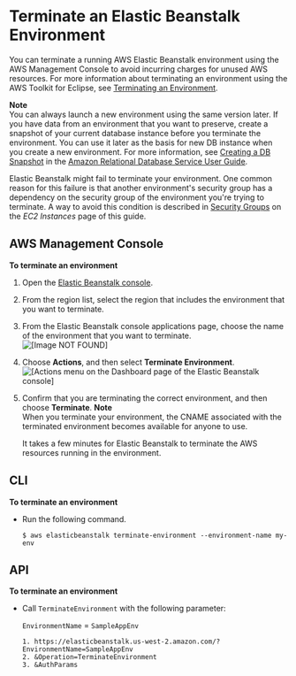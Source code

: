 # Terminate an Elastic Beanstalk Environment<a name="using-features.terminating"></a>

You can terminate a running AWS Elastic Beanstalk environment using the AWS Management Console to avoid incurring charges for unused AWS resources\. For more information about terminating an environment using the AWS Toolkit for Eclipse, see [Terminating an Environment](create_deploy_Java.terminating.md)\.

**Note**  
You can always launch a new environment using the same version later\. If you have data from an environment that you want to preserve, create a snapshot of your current database instance before you terminate the environment\. You can use it later as the basis for new DB instance when you create a new environment\. For more information, see [Creating a DB Snapshot](http://docs.aws.amazon.com/AmazonRDS/latest/UserGuide/USER_CreateSnapshot.html) in the [Amazon Relational Database Service User Guide](http://docs.aws.amazon.com/AmazonRDS/latest/UserGuide/Welcome.html)\.

Elastic Beanstalk might fail to terminate your environment\. One common reason for this failure is that another environment's security group has a dependency on the security group of the environment you're trying to terminate\. A way to avoid this condition is described in [Security Groups](using-features.managing.ec2.md#using-features.managing.ec2.securitygroups) on the *EC2 Instances* page of this guide\.

## AWS Management Console<a name="using-features.terminating.CON"></a>

**To terminate an environment**

1. Open the [Elastic Beanstalk console](https://console.aws.amazon.com/elasticbeanstalk)\.

1. From the region list, select the region that includes the environment that you want to terminate\.

1. From the Elastic Beanstalk console applications page, choose the name of the environment that you want to terminate\.  
![\[Image NOT FOUND\]](http://docs.aws.amazon.com/elasticbeanstalk/latest/dg/images/aeb-app-page-env.png)

1. Choose **Actions**, and then select **Terminate Environment**\.  
![\[Actions menu on the Dashboard page of the Elastic Beanstalk console\]](http://docs.aws.amazon.com/elasticbeanstalk/latest/dg/images/aeb-env-dashboard-action.png)

1. Confirm that you are terminating the correct environment, and then choose **Terminate**\.
**Note**  
When you terminate your environment, the CNAME associated with the terminated environment becomes available for anyone to use\. 

   It takes a few minutes for Elastic Beanstalk to terminate the AWS resources running in the environment\. 

## CLI<a name="using-features.terminating.CLI"></a>

**To terminate an environment**
+ Run the following command\.

  ```
  $ aws elasticbeanstalk terminate-environment --environment-name my-env
  ```

## API<a name="using-features.terminating.API"></a>

**To terminate an environment**
+ Call `TerminateEnvironment` with the following parameter:

  `EnvironmentName` = `SampleAppEnv`

  ```
  1. https://elasticbeanstalk.us-west-2.amazon.com/?EnvironmentName=SampleAppEnv
  2. &Operation=TerminateEnvironment
  3. &AuthParams
  ```